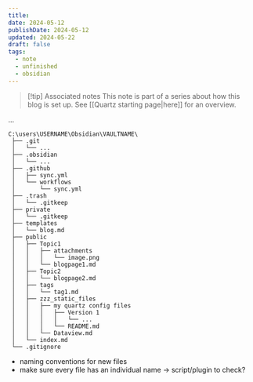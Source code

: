 ```yaml
---
title: 
date: 2024-05-12
publishDate: 2024-05-12
updated: 2024-05-22
draft: false
tags:
  - note
  - unfinished
  - obsidian
---
```


> [!tip] Associated notes
> This note is part of a series about how this blog is set up.
> See [[Quartz starting page|here]] for an overview.

...

```
C:\users\USERNAME\Obsidian\VAULTNAME\
 ├── .git
 │   └── ...
 ├── .obsidian
 │   └── ...
 ├── .github
 │   ├── sync.yml
 │   └── workflows
 │       └── sync.yml
 ├── .trash
 │   └── .gitkeep
 ├── private
 │   └── .gitkeep
 ├── templates
 │   └── blog.md
 ├── public
 │   ├── Topic1
 │   │   ├── attachments
 │   │   │   └── image.png
 │   │   └── blogpage1.md
 │   ├── Topic2
 │   │   └── blogpage2.md
 │   ├── tags
 │   │   └── tag1.md
 │   ├── zzz_static_files
 │   │   ├── my quartz config files
 │   │   │   ├── Version 1
 │   │   │   │   └── ...
 │   │   │   └── README.md
 │   │   └── Dataview.md
 │   └── index.md
 └── .gitignore
```


- naming conventions for new files
- make sure every file has an individual name -> script/plugin to check?